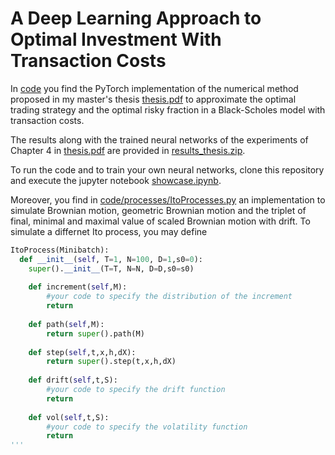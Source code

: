 # A Deep Learning Approach to Optimal Investment With Transaction Costs

In [code](./code) you find the PyTorch implementation of the numerical method proposed in my master's thesis [thesis.pdf](./thesis.pdf) to approximate the optimal trading strategy and the optimal risky fraction in a Black-Scholes model with transaction costs.

The results along with the trained neural networks of the experiments of Chapter 4 in [thesis.pdf](./thesis.pdf) are provided in [results_thesis.zip](./code/results/results_thesis.zip).

To run the code and to train your own neural networks, clone this repository and execute the jupyter notebook [showcase.ipynb](./code/showcase.ipynb).

Moreover, you find in [code/processes/ItoProcesses.py](./code/processes/ItoProcesses.py) an implementation to simulate Brownian motion, geometric Brownian motion and the triplet of final, minimal and maximal value of scaled Brownian motion with drift. To simulate a differnet Ito process, you may define 

```python
ItoProcess(Minibatch):
  def __init__(self, T=1, N=100, D=1,s0=0):
    super().__init__(T=T, N=N, D=D,s0=s0)
        
    def increment(self,M):
        #your code to specify the distribution of the increment
        return
    
    def path(self,M):
        return super().path(M)
    
    def step(self,t,x,h,dX):
        return super().step(t,x,h,dX)
    
    def drift(self,t,S):
        #your code to specify the drift function 
        return
    
    def vol(self,t,S):
        #your code to specify the volatility function 
        return 
'''
